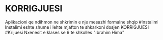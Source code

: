 # KORRIGJUESI
Aplikacioni qe ndihmon ne shkrimin e nje mesazhi formalne shqip
#Instalimi 
Instalimi eshte shume i lehte mjafton te shkarkoni dosjen KORRIGJUESI
#Krijuesi
Nxenesit e klases se 9 te shkolles "Ibrahim Hima"
